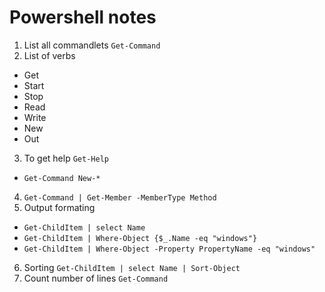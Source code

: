 # Powershell notes
1. List all commandlets `Get-Command`
2. List of verbs
  - Get
  - Start
  - Stop 
  - Read
  - Write
  - New
  - Out
3. To get help `Get-Help`
  - `Get-Command New-*`
4. `Get-Command | Get-Member -MemberType Method`
5. Output formating
  - `Get-ChildItem | select Name`
  - `Get-ChildItem | Where-Object {$_.Name -eq "windows"}`
  - `Get-ChildItem | Where-Object -Property PropertyName -eq "windows"`
6. Sorting `Get-ChildItem | select Name | Sort-Object`
7. Count number of lines `Get-Command`
